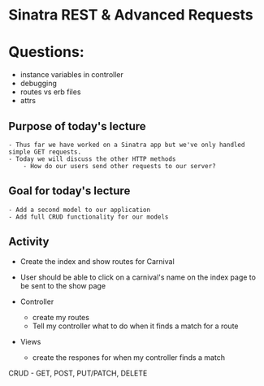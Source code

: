 # Sinatra REST & Advanced Requests

# Questions:

- instance variables in controller
- debugging
- routes vs erb files
- attrs

## Purpose of today's lecture

    - Thus far we have worked on a Sinatra app but we've only handled simple GET requests.
    - Today we will discuss the other HTTP methods
        - How do our users send other requests to our server?

## Goal for today's lecture

    - Add a second model to our application
    - Add full CRUD functionality for our models


## Activity

- Create the index and show routes for Carnival
- User should be able to click on a carnival's name on the index page to be sent to the show page


- Controller
    - create my routes
    - Tell my controller what to do when it finds a match for a route

- Views
    - create the respones for when my controller finds a match 


CRUD - GET, POST, PUT/PATCH, DELETE